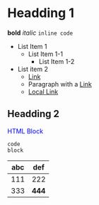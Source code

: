 # Headding 1

**bold** _italic_ `inline code` 

* List Item 1
	* List Item 1-1
		* List Item 1-2
* List item 2
	* [Link](http://localhost)
	* Paragraph with a [Link](http://localhost)
	* [Local Link](C:\\a\b)

## Headding 2

<div style="color:blue">HTML Block</div>

```
code
block
```

| abc  | def  |
| ---- | ---- |
| 111  | 222  |
| 333  | **444** |

